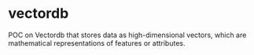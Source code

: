 # vectordb
POC on Vectordb that stores data as high-dimensional vectors, which are mathematical representations of features or attributes.
